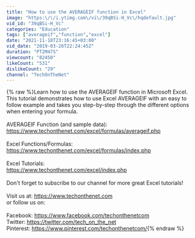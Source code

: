 ```yaml
---
title: "How to use the AVERAGEIF function in Excel"
image: "https:\/\/i.ytimg.com\/vi\/39qBSi-H_Vc\/hqdefault.jpg"
vid_id: "39qBSi-H_Vc"
categories: "Education"
tags: ["averageif","function","excel"]
date: "2021-11-18T23:16:45+03:00"
vid_date: "2019-03-26T22:24:45Z"
duration: "PT2M47S"
viewcount: "82450"
likeCount: "531"
dislikeCount: "29"
channel: "TechOnTheNet"
---
```

{% raw %}Learn how to use the AVERAGEIF function in Microsoft Excel. This tutorial demonstrates how to use Excel AVERAGEIF with an easy to follow example and takes you step-by-step through the different options when entering your formula.<br /><br />AVERAGEIF Function (and sample data):<br /><a rel="nofollow" target="blank" href="https://www.techonthenet.com/excel/formulas/averageif.php">https://www.techonthenet.com/excel/formulas/averageif.php</a><br /><br />Excel Functions/Formulas:<br /><a rel="nofollow" target="blank" href="https://www.techonthenet.com/excel/formulas/index.php">https://www.techonthenet.com/excel/formulas/index.php</a><br /><br />Excel Tutorials:<br /><a rel="nofollow" target="blank" href="https://www.techonthenet.com/excel/index.php">https://www.techonthenet.com/excel/index.php</a><br /><br />Don't forget to subscribe to our channel for more great Excel tutorials!<br /><br />Visit us at:  <a rel="nofollow" target="blank" href="https://www.techonthenet.com">https://www.techonthenet.com</a><br />or follow us on:<br /><br />Facebook: <a rel="nofollow" target="blank" href="https://www.facebook.com/techonthenetcom">https://www.facebook.com/techonthenetcom</a><br />Twitter: <a rel="nofollow" target="blank" href="https://twitter.com/tech_on_the_net">https://twitter.com/tech_on_the_net</a><br />Pinterest: <a rel="nofollow" target="blank" href="https://www.pinterest.com/techonthenetcom/">https://www.pinterest.com/techonthenetcom/</a>{% endraw %}
